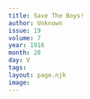 ```yaml
---
title: Save The Boys!
author: Unknown
issue: 19
volume: 7
year: 1916
month: 28
day: V
tags:
layout: page.njk
image:
---
```

